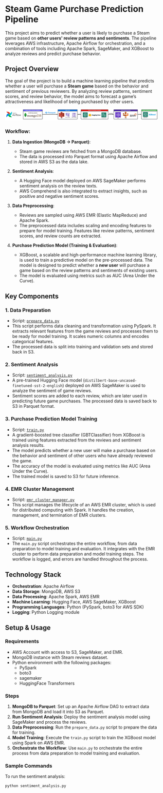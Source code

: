 # Steam Game Purchase Prediction Pipeline

This project aims to predict whether a user is likely to purchase a Steam game based on **other users' review patterns and sentiments**. The pipeline leverages AWS infrastructure, Apache Airflow for orchestration, and a combination of tools including Apache Spark, SageMaker, and XGBoost to analyze reviews and predict purchase behavior.

## Project Overview

The goal of the project is to build a machine learning pipeline that predicts whether a user will purchase a **Steam game** based on the behavior and sentiment of previous reviewers. By analyzing review patterns, sentiment scores, and review behavior, the model aims to forecast a game’s attractiveness and likelihood of being purchased by other users.

<img src="flow.png" width="800">

### Workflow:

1. **Data Ingestion (MongoDB -> Parquet)**:
   - Steam game reviews are fetched from a MongoDB database.
   - The data is processed into Parquet format using Apache Airflow and stored in AWS S3 as the data lake.

2. **Sentiment Analysis**:
   - A Hugging Face model deployed on AWS SageMaker performs sentiment analysis on the review texts.
   - AWS Comprehend is also integrated to extract insights, such as positive and negative sentiment scores.

3. **Data Preprocessing**:
   - Reviews are sampled using AWS EMR (Elastic MapReduce) and Apache Spark.
   - The preprocessed data includes scaling and encoding features to prepare for model training. Features like review patterns, sentiment scores, and review counts are extracted.

4. **Purchase Prediction Model (Training & Evaluation)**:
   - XGBoost, a scalable and high-performance machine learning library, is used to train a predictive model on the pre-processed data. The model is designed to predict whether a **new user** will purchase a game based on the review patterns and sentiments of existing users.
   - The model is evaluated using metrics such as AUC (Area Under the Curve).

## Key Components

### 1. **Data Preparation**
   - Script: [`prepare_data.py`](./prepare_data.py)
   - This script performs data cleaning and transformation using PySpark. It extracts relevant features from the game reviews and processes them to be ready for model training. It scales numeric columns and encodes categorical features.
   - The processed data is split into training and validation sets and stored back in S3.

### 2. **Sentiment Analysis**
   - Script: [`sentiment_analysis.py`](./sentiment_analysis.py)
   - A pre-trained Hugging Face model (`distilbert-base-uncased-finetuned-sst-2-english`) deployed on AWS SageMaker is used to analyze the sentiment of game reviews.
   - Sentiment scores are added to each review, which are later used in predicting future game purchases. The processed data is saved back to S3 in Parquet format.

### 3. **Purchase Prediction Model Training**
   - Script: [`train.py`](./train.py)
   - A gradient-boosted tree classifier (GBTClassifier) from XGBoost is trained using features extracted from the reviews and sentiment analysis results.
   - The model predicts whether a new user will make a purchase based on the behavior and sentiment of other users who have already reviewed the game.
   - The accuracy of the model is evaluated using metrics like AUC (Area Under the Curve).
   - The trained model is saved to S3 for future inference.

### 4. **EMR Cluster Management**
   - Script: [`emr_cluster_manager.py`](./emr_cluster_manager.py)
   - This script manages the lifecycle of an AWS EMR cluster, which is used for distributed computing with Spark. It handles the creation, management, and termination of EMR clusters.

### 5. **Workflow Orchestration**
   - Script: [`main.py`](./main.py)
   - The `main.py` script orchestrates the entire workflow, from data preparation to model training and evaluation. It integrates with the EMR cluster to perform data preparation and model training steps. The workflow is logged, and errors are handled throughout the process.

## Technology Stack

- **Orchestration**: Apache Airflow
- **Data Storage**: MongoDB, AWS S3
- **Data Processing**: Apache Spark, AWS EMR
- **Machine Learning**: Hugging Face, AWS SageMaker, XGBoost
- **Programming Languages**: Python (PySpark, boto3 for AWS SDK)
- **Logging**: Python Logging module

## Setup & Usage

### Requirements

- AWS Account with access to S3, SageMaker, and EMR.
- MongoDB instance with Steam reviews dataset.
- Python environment with the following packages:
  - PySpark
  - boto3
  - sagemaker
  - HuggingFace Transformers

### Steps

1. **MongoDB to Parquet**: Set up an Apache Airflow DAG to extract data from MongoDB and load it into S3 as Parquet.
2. **Run Sentiment Analysis**: Deploy the sentiment analysis model using SageMaker and process the reviews.
3. **Data Preprocessing**: Run the `prepare_data.py` script to prepare the data for training.
4. **Model Training**: Execute the `train.py` script to train the XGBoost model using Spark on AWS EMR.
5. **Orchestrate the Workflow**: Use `main.py` to orchestrate the entire process from data preparation to model training and evaluation.

### Sample Commands

To run the sentiment analysis:

```bash
python sentiment_analysis.py
